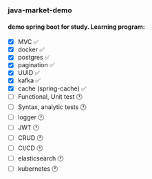 ### java-market-demo

#### demo spring boot for study. Learning program:

- [X] MVC :white_check_mark:
- [X] docker :white_check_mark:
- [X] postgres :white_check_mark:
- [X] pagination :white_check_mark:
- [X] UUID :white_check_mark:
- [X] kafka :white_check_mark:
- [X] cache (spring-cache) :white_check_mark:
- [ ] Functional, Unit test :clock1:
- [ ] Syntax, analytic tests :clock1:
- [ ] logger :clock1:
- [ ] JWT :clock1:
- [ ] CRUD :clock1:
- [ ] CI/CD :clock1:
- [ ] elasticsearch :clock1:
- [ ] kubernetes :clock1: